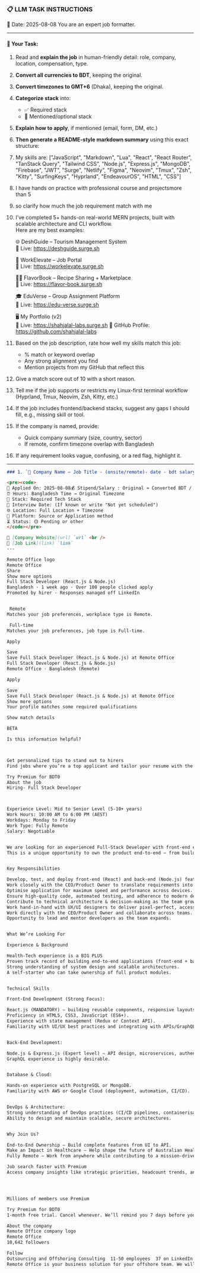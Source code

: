 ### 📋 LLM TASK INSTRUCTIONS  
📅 Date: 2025-08-08
You are an expert job formatter.

---

#### 🔧 Your Task:
1. Read and **explain the job** in human-friendly detail: role, company, location, compensation, type.  
2. **Convert all currencies to BDT**, keeping the original.  
3. **Convert timezones to GMT+6** (Dhaka), keeping the original.  
4. **Categorize stack** into:  
   - ✅ Required stack  
   - 🔧 Mentioned/optional stack  
5. **Explain how to apply**, if mentioned (email, form, DM, etc.)  
6. **Then generate a README-style markdown summary** using this exact structure:
7. My skills are: ["JavaScript", "Markdown", "Lua", "React", "React Router", "TanStack Query", "Tailwind CSS", "Node.js", "Express.js", "MongoDB", "Firebase", "JWT", "Surge", "Netlify", "Figma", "Neovim", "Tmux", "Zsh", "Kitty", "SurfingKeys", "Hyprland", "EndeavourOS", "HTML", "CSS"]
8. I have hands on practice with professional course and projectsmore than 5
9. so clarify how much the job requirement match with me 
10. I’ve completed 5+ hands-on real-world MERN projects, built with scalable architecture and CLI workflow.  
    Here are my best examples:

      🌐 DeshGuide – Tourism Management System  
    🔗 Live: https://deshguide.surge.sh

    💼 WorkElevate – Job Portal  
    🔗 Live: https://workelevate.surge.sh

    🧑‍🍳 FlavorBook – Recipe Sharing + Marketplace  
    🔗 Live: https://flavor-book.surge.sh

    🎓 EduVerse – Group Assignment Platform  
    🔗 Live: https://edu-verse.surge.sh

    🖥️ My Portfolio (v2)  
    🔗 Live: https://shahjalal-labs.surge.sh
    🚀 GitHub Profile: https://github.com/shahjalal-labs

11. Based on the job description, rate how well my skills match this job:  
    - % match or keyword overlap  
    - Any strong alignment you find  
    - Mention projects from my GitHub that reflect this

12. Give a match score out of 10 with a short reason.

13. Tell me if the job supports or restricts my Linux-first terminal workflow (Hyprland, Tmux, Neovim, Zsh, Kitty, etc.)

14. If the job includes frontend/backend stacks, suggest any gaps I should fill, e.g., missing skill or tool.

15. If the company is named, provide:  
    - Quick company summary (size, country, sector)  
    - If remote, confirm timezone overlap with Bangladesh

16. If any requirement looks vague, confusing, or a red flag, highlight it.
---
```markdown
### 1. `🏢 Company Name — Job Title - (onsite/remote)- date - bdt salary`

<pre><code>
📅 Applied On: 2025-08-08💰 Stipend/Salary : Original ≈ Converted BDT / Monthly
⏰ Hours: Bangladesh Time → Original Timezone
🧰 Stack: Required Tech Stack
📆 Interview Date: (If known or write "Not yet scheduled")
🌐 Location: Full Location + Timezone
🧭 Platform: Source or Application method
⏳ Status: 🟡 Pending or other
</code></pre>

🔗 [Company Website](url) `url` <br />
🔗 [Job Link](link) `link`
---

Remote Office logo
Remote Office
Share
Show more options
Full Stack Developer (React.js & Node.js)
Bangladesh · 1 week ago · Over 100 people clicked apply
Promoted by hirer · Responses managed off LinkedIn


 Remote
Matches your job preferences, workplace type is Remote.

 Full-time
Matches your job preferences, job type is Full-time.

Apply

Save
Save Full Stack Developer (React.js & Node.js) at Remote Office
Full Stack Developer (React.js & Node.js)
Remote Office · Bangladesh (Remote)

Apply

Save
Save Full Stack Developer (React.js & Node.js) at Remote Office
Show more options
Your profile matches some required qualifications

Show match details

BETA

Is this information helpful?



Get personalized tips to stand out to hirers
Find jobs where you’re a top applicant and tailor your resume with the help of AI.

Try Premium for BDT0
About the job
Hiring- Full Stack Developer 



Experience Level: Mid to Senior Level (5-10+ years)
Work Hours: 10:00 AM to 6:00 PM (AEST)
Workdays: Monday to Friday
Work Type: Fully Remote
Salary: Negotiable


We are looking for an experienced Full-Stack Developer with front-end expertise to work directly with our client in building a remote monitoring and management dashboard for cardiac devices from leading manufacturers like Medtronic, Boston Scientific, Biotronik, and Abbott.
This is a unique opportunity to own the product end-to-end — from building sleek UI components to managing robust back-end APIs.


Key Responsibilities 

Develop, test, and deploy front-end (React) and back-end (Node.js) features.
Work closely with the CEO/Product Owner to translate requirements into functional, scalable solutions.
Optimise application for maximum speed and performance across devices.
Ensure high-quality code, automated testing, and adherence to modern development best practices.
Contribute to technical architecture & decision-making as the team grows.
Work hand-in-hand with UX/UI designers to deliver pixel-perfect, accessible, and responsive interfaces.
Work directly with the CEO/Product Owner and collaborate across teams.
Opportunity to lead and mentor developers as the team expands.


What We’re Looking For 

Experience & Background 

Health-Tech experience is a BIG PLUS
Proven track record of building end-to-end applications (front-end + back-end).
Strong understanding of system design and scalable architectures.
A self-starter who can take ownership of full product modules.


Technical Skills 

Front-End Development (Strong Focus):

React.js (MANDATORY) – building reusable components, responsive layouts, and optimised front-end performance.
Proficiency in HTML5, CSS3, JavaScript (ES6+).
Experience with state management (Redux or Context API).
Familiarity with UI/UX best practices and integrating with APIs/GraphQL.


Back-End Development:

Node.js & Express.js (Expert level) – API design, microservices, authentication, and integration.
GraphQL experience is highly desirable.


Database & Cloud: 

Hands-on experience with PostgreSQL or MongoDB.
Familiarity with AWS or Google Cloud (deployment, automation, CI/CD).


DevOps & Architecture:
Strong understanding of DevOps practices (CI/CD pipelines, containerisation is a plus).
Ability to design and maintain scalable, secure architectures.


Why Join Us?

End-to-End Ownership – Build complete features from UI to API.
Make an Impact in Healthcare – Help shape the future of Australian Health-tech.
Fully Remote – Work from anywhere while contributing to a mission-driven project

Job search faster with Premium
Access company insights like strategic priorities, headcount trends, and more




Millions of members use Premium

Try Premium for BDT0
1-month free trial. Cancel whenever. We’ll remind you 7 days before your trial ends.

About the company
Remote Office company logo
Remote Office
10,642 followers

Follow
Outsourcing and Offshoring Consulting  11-50 employees  37 on LinkedIn
Remote Office is your business solution for your offshore team. We will help you recruit and manage your team in the most efficient way. Remote Office offers on-demand expert resource in a very low cost and let your business

```